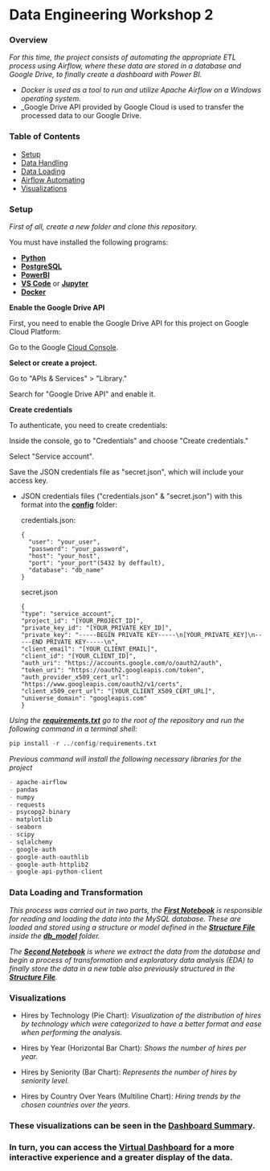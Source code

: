 # Data Engineering Workshop 2 #
### Overview ###
_For this time, the project consists of automating the appropriate ETL process using Airflow, where these data are stored in a database and Google Drive, to finally create a dashboard with Power BI._ 
- _Docker is used as a tool to run and utilize Apache Airflow on a Windows operating system._
- _Google Drive API provided by Google Cloud is used to transfer the processed data to our Google Drive.

### Table of Contents ###
- [Setup](#setup)
- [Data Handling](#data-handling)
- [Data Loading](#data-loading)
- [Airflow Automating](#airflow-automating)
- [Visualizations](#visualizations)
  
### Setup <a name="setup"></a> ###

_First of all, create a new folder and clone this repository._

You must have installed the following programs:

   - **[Python](https://www.python.org)**
   - **[PostgreSQL](https://www.postgresql.org/download/)**
   - **[PowerBI](https://powerbi.microsoft.com/es-es/downloads/)**
   - **[VS Code](https://code.visualstudio.com/download)** or **[Jupyter](https://jupyter.org/install)**
   - **[Docker](https://www.docker.com/products/docker-desktop/)**
  
  **Enable the Google Drive API**

  First, you need to enable the Google Drive API for this project on Google Cloud Platform:
  
  Go to the Google [Cloud Console](https://console.cloud.google.com/welcome/new).
 
   **Select or create a project.**

  Go to "APIs & Services" > "Library."
  
  Search for "Google Drive API" and enable it.
  
  **Create credentials**
  
  To authenticate, you need to create credentials:
  
  Inside the console, go to "Credentials" and choose "Create credentials."
  
  Select "Service account".
  
  Save the JSON credentials file as "secret.json", which will include your access key.

- JSON credentials files ("credentials.json" & "secret.json") with this format into the **[config](https://github.com/RJuanJo/etl_workshop2/tree/main/config)** folder:

  credentials.json:
  ```
  {
    "user": "your_user",
    "password": "your_password",
    "host": "your_host",
    "port": "your_port"(5432 by deffault),
    "database": "db_name"
  }
  ```
  secret.json
  ```
  {
  "type": "service_account",
  "project_id": "[YOUR_PROJECT_ID]",
  "private_key_id": "[YOUR_PRIVATE_KEY_ID]",
  "private_key": "-----BEGIN PRIVATE KEY-----\n[YOUR_PRIVATE_KEY]\n-----END PRIVATE KEY-----\n",
  "client_email": "[YOUR_CLIENT_EMAIL]",
  "client_id": "[YOUR_CLIENT_ID]",
  "auth_uri": "https://accounts.google.com/o/oauth2/auth",
  "token_uri": "https://oauth2.googleapis.com/token",
  "auth_provider_x509_cert_url": "https://www.googleapis.com/oauth2/v1/certs",
  "client_x509_cert_url": "[YOUR_CLIENT_X509_CERT_URL]",
  "universe_domain": "googleapis.com"
  }
  ```

_Using the **[requirements.txt](https://github.com/RJuanJo/etl_workshop2/blob/main/config/requirements.txt)** go to the root of the repository and run the following command in a terminal shell:_

```python
pip install -r ../config/requirements.txt
```

_Previous command will install the following necessary libraries for the project_

```python
- apache-airflow
- pandas
- numpy
- requests
- psycopg2-binary
- matplotlib
- seaborn
- scipy
- sqlalchemy
- google-auth
- google-auth-oauthlib
- google-auth-httplib2
- google-api-python-client
```

### Data Loading and Transformation <a name="data-loading"></a> ###
 _This process was carried out in two parts, the **[First Notebook](https://github.com/RJuanJo/etl_workshop1/blob/main/notebooks/load_data.ipynb)** is responsible for reading and loading the data into the MySQL database. These are loaded and stored using a structure or model defined in the **[Structure File](https://github.com/RJuanJo/etl_workshop1/blob/main/db_model/models_structure.py)** inside the **[db_model](https://github.com/RJuanJo/etl_workshop1/tree/main/db_model)** folder._

_The **[Second Notebook](https://github.com/RJuanJo/etl_workshop1/blob/main/notebooks/workshop_eda.ipynb)** is where we extract the data from the database and begin a process of transformation and exploratory data analysis (EDA) to finally store the data in a new table also previously structured in the **[Structure File](https://github.com/RJuanJo/etl_workshop1/blob/main/db_model/models_structure.py)**._


### Visualizations <a name="visualizations"></a> ###

- Hires by Technology (Pie Chart): _Visualization of the distribution of hires by technology which were categorized to have a better format and ease when performing the analysis._

- Hires by Year (Horizontal Bar Chart): _Shows the number of hires per year._

- Hires by Seniority (Bar Chart): _Represents the number of hires by seniority level._

- Hires by Country Over Years (Multiline Chart): _Hiring trends by the chosen countries over the years._

### These visualizations can be seen in the **[Dashboard Summary](https://github.com/RJuanJo/etl_workshop1/blob/main/data/files/Workshop_DashB.pdf)**.
### In turn, you can access the **[Virtual Dashboard](https://app.powerbi.com/view?r=eyJrIjoiNjJjYzhlMzMtMDRiYy00NWRkLTg2ZGQtN2EwNGM2NTMxYjQ5IiwidCI6IjY5M2NiZWEwLTRlZjktNDI1NC04OTc3LTc2ZTA1Y2I1ZjU1NiIsImMiOjR9&pageName=ReportSection)** for a more interactive experience and a greater display of the data.

